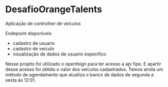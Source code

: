# DesafioOrangeTalents

Aplicação de controlher de veículos 

Endepoint disponiveis
 - cadastro de usuario
 - cadastro de veiculo
 - visualização de dados de usuario específico

Nesse projeto foi utilizado o openfeign para ter acesso a api fipe. E apartir desse acesso foi obtido o valor dos veículos cadastrados.
Temos ainda um método de agendamento que atualiza o banco de dados de segunda a sexta ás 12:01.
 

